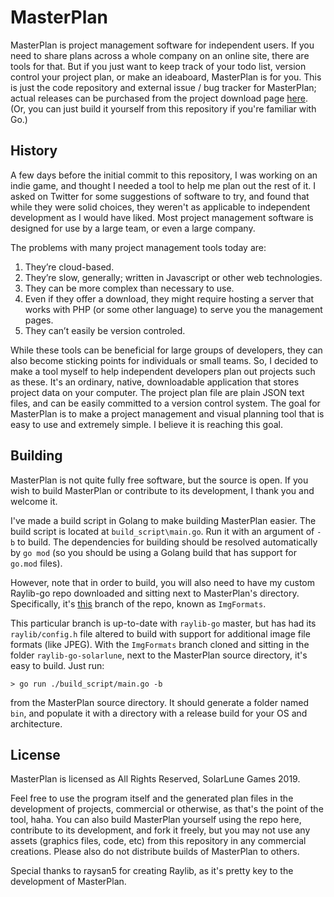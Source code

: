 # MasterPlan

MasterPlan is project management software for independent users. If you need to share plans across a whole company on an online site, there are tools for that. But if you just want to keep track of your todo list, version control your project plan, or make an ideaboard, MasterPlan is for you. This is just the code repository and external issue / bug tracker for MasterPlan; actual releases can be purchased from the project download page [here](https://solarlune.itch.io/masterplan?secret=fed4MHmTdQ5paAvgv4kfJzrg). (Or, you can just build it yourself from this repository if you're familiar with Go.)

## History

A few days before the initial commit to this repository, I was working on an indie game, and thought I needed a tool to help me plan out the rest of it. I asked on Twitter for some suggestions of software to try, and found that while they were solid choices, they weren't as applicable to independent development as I would have liked. Most project management software is designed for use by a large team, or even a large company.

The problems with many project management tools today are:

1) They’re cloud-based.
2) They’re slow, generally; written in Javascript or other web technologies.
3) They can be more complex than necessary to use.
4) Even if they offer a download, they might require hosting a server that works with PHP (or some other language) to serve you the management pages.
5) They can’t easily be version controled.

While these tools can be beneficial for large groups of developers, they can also become sticking points for individuals or small teams. So, I decided to make a tool myself to help independent developers plan out projects such as these. It's an ordinary, native, downloadable application that stores project data on your computer. The project plan file are plain JSON text files, and can be easily committed to a version control system. The goal for MasterPlan is to make a project management and visual planning tool that is easy to use and extremely simple. I believe it is reaching this goal.

## Building

MasterPlan is not quite fully free software, but the source is open. If you wish to build MasterPlan or contribute to its development, I thank you and welcome it.

I've made a build script in Golang to make building MasterPlan easier. The build script is located at `build_script\main.go`. Run it with an argument of `-b` to build. The dependencies for building should be resolved automatically by `go mod` (so you should be using a Golang build that has support for `go.mod` files).

However, note that in order to build, you will also need to have my custom Raylib-go repo downloaded and sitting next to MasterPlan's directory. Specifically, it's [this](https://github.com/SolarLune/raylib-go/tree/ImgFormats) branch of the repo, known as `ImgFormats`. 

This particular branch is up-to-date with `raylib-go` master, but has had its `raylib/config.h` file altered to build with support for additional image file formats (like JPEG). With the `ImgFormats` branch cloned and sitting in the folder `raylib-go-solarlune`, next to the MasterPlan source directory, it's easy to build. Just run:

```
> go run ./build_script/main.go -b
```

from the MasterPlan source directory. It should generate a folder named `bin`, and populate it with a directory with a release build for your OS and architecture.

## License

MasterPlan is licensed as All Rights Reserved, SolarLune Games 2019. 

Feel free to use the program itself and the generated plan files in the development of projects, commercial or otherwise, as that's the point of the tool, haha. You can also build MasterPlan yourself using the repo here, contribute to its development, and fork it freely, but you may not use any assets (graphics files, code, etc) from this repository in any commercial creations. Please also do not distribute builds of MasterPlan to others.

Special thanks to raysan5 for creating Raylib, as it's pretty key to the development of MasterPlan.